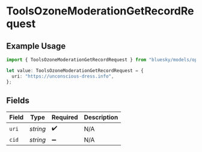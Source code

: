 # ToolsOzoneModerationGetRecordRequest

## Example Usage

```typescript
import { ToolsOzoneModerationGetRecordRequest } from "bluesky/models/operations";

let value: ToolsOzoneModerationGetRecordRequest = {
  uri: "https://unconscious-dress.info",
};
```

## Fields

| Field              | Type               | Required           | Description        |
| ------------------ | ------------------ | ------------------ | ------------------ |
| `uri`              | *string*           | :heavy_check_mark: | N/A                |
| `cid`              | *string*           | :heavy_minus_sign: | N/A                |